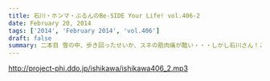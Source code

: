```yaml
---
title: 石川・ホンマ・ぶるんのBe-SIDE Your Life! vol.406-2
date: February 20, 2014
tags: ['2014', 'February 2014', 'vol.406']
draft: false
summary: 二本目 雪の中、歩き回ったせいか、スネの筋肉痛が酷い・・・しかし石川さん！この猛吹雪の中、仙台に行くとは～～仙台市民にしても大雪だったようですね。NAMAE
---
```


http://project-phi.ddo.jp/ishikawa/ishikawa406_2.mp3